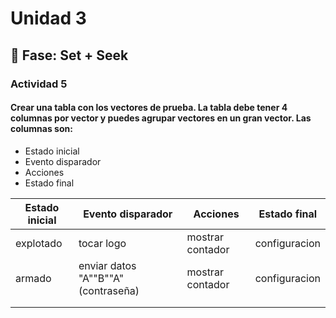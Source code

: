 # Unidad 3

## 🔎 Fase: Set + Seek

### Actividad 5
#### Crear una tabla con los vectores de prueba. La tabla debe tener 4 columnas por vector y puedes agrupar vectores en un gran vector. Las columnas son:
 * Estado inicial
 * Evento disparador
 * Acciones
 * Estado final

|Estado inicial|Evento disparador|Acciones|Estado final|
|--|--|--|--|
|explotado|tocar logo|mostrar contador|configuracion|
|armado|enviar datos "A""B""A" (contraseña)|mostrar contador|configuracion|
|||||
|||||
